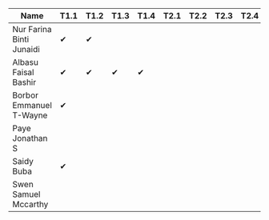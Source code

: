 |Name                              |T1.1|T1.2|T1.3|T1.4|T2.1|T2.2|T2.3|T2.4|
|----------------------------------|----|----|----|----|----|----|----|----|
|Nur Farina Binti Junaidi          | ✔  | ✔  |    |    |    |    |    |    |
|Albasu Faisal Bashir              | ✔  | ✔  | ✔  | ✔  |    |    |    |    |
|Borbor Emmanuel T-Wayne           | ✔  |    |    |    |    |    |    |    |
|Paye Jonathan S                   |    |    |    |    |    |    |    |    |
|Saidy Buba                        | ✔  |    |    |    |    |    |    |    |
|Swen Samuel Mccarthy              |    |    |    |    |    |    |    |    |
